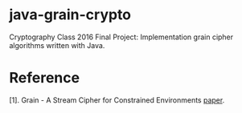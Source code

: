 # java-grain-crypto
Cryptography Class 2016 Final Project: Implementation grain cipher algorithms written with Java.

# Reference
[1]. Grain - A Stream Cipher for Constrained Environments [paper](https://cr.yp.to/streamciphers/grain/desc.pdf).

